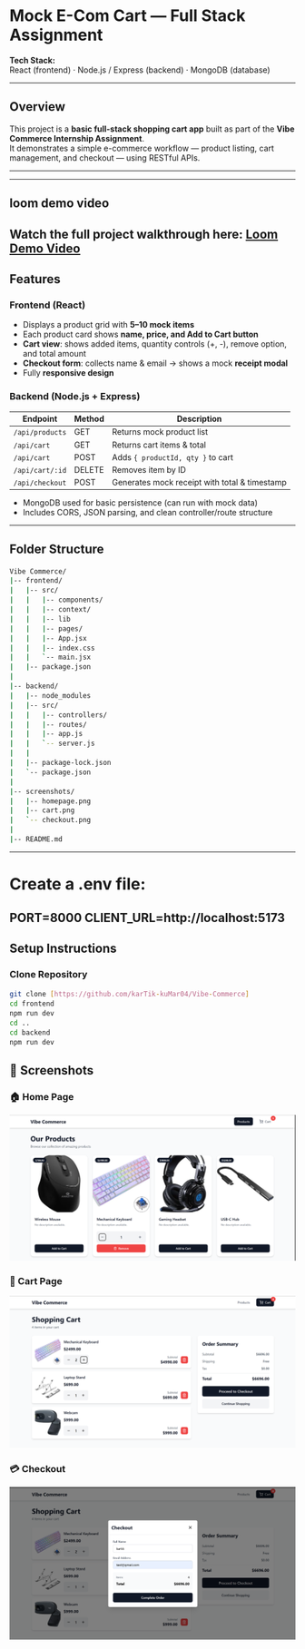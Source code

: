 # Mock E-Com Cart — Full Stack Assignment

**Tech Stack:**  
React (frontend) · Node.js / Express (backend) · MongoDB (database)

---

## Overview

This project is a **basic full-stack shopping cart app** built as part of the **Vibe Commerce Internship Assignment**.  
It demonstrates a simple e-commerce workflow — product listing, cart management, and checkout — using RESTful APIs.

---

---
## loom demo video

Watch the full project walkthrough here: 
[Loom Demo Video](https://www.loom.com/share/8da03ddc4f20475fbf7c0a11cb0bdb5e)
---

##  Features

###  Frontend (React)
- Displays a product grid with **5–10 mock items**  
- Each product card shows **name, price, and Add to Cart button**  
- **Cart view**: shows added items, quantity controls (+, -), remove option, and total amount  
- **Checkout form**: collects name & email → shows a mock **receipt modal**  
- Fully **responsive design**

###  Backend (Node.js + Express)

| Endpoint | Method | Description |
|-----------|---------|-------------|
| `/api/products` | GET | Returns mock product list |
| `/api/cart` | GET | Returns cart items & total |
| `/api/cart` | POST | Adds `{ productId, qty }` to cart |
| `/api/cart/:id` | DELETE | Removes item by ID |
| `/api/checkout` | POST | Generates mock receipt with total & timestamp |

- MongoDB used for basic persistence (can run with mock data)
- Includes CORS, JSON parsing, and clean controller/route structure

---
##  Folder Structure
```bash
Vibe Commerce/
|-- frontend/
|   |-- src/
|   |   |-- components/
|   |   |-- context/
|   |   |-- lib
|   |   |-- pages/
|   |   |-- App.jsx
|   |   |-- index.css
|   |   `-- main.jsx
|   |-- package.json
|
|-- backend/
|   |-- node_modules
|   |-- src/
|   |   |-- controllers/
|   |   |-- routes/
|   |   |-- app.js
|   |   `-- server.js
|   |
|   |-- package-lock.json
|   `-- package.json
|
|-- screenshots/
|   |-- homepage.png
|   |-- cart.png
|   `-- checkout.png
|
|-- README.md

```


---
# Create a .env file:

PORT=8000
CLIENT_URL=http://localhost:5173
---

## Setup Instructions

### Clone Repository
```bash
git clone [https://github.com/karTik-kuMar04/Vibe-Commerce]
cd frontend
npm run dev
cd ..
cd backend
npm run dev
```





## 📸 Screenshots

### 🏠 Home Page
![Home Page](./screenshots/homepage.png)

### 🛒 Cart Page
![Cart Page](./screenshots/cart.png)

### 💳 Checkout
![Checkout](./screenshots/checkout.png)
